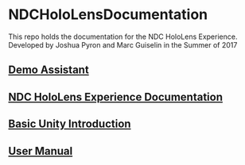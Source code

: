 # NDCHoloLensDocumentation
This repo holds the documentation for the NDC HoloLens Experience. Developed by Joshua Pyron and Marc Guiselin in the Summer of 2017

## [Demo Assistant](Documents/DemoHelp.md)


## [NDC HoloLens Experience Documentation](Documents/Documentation.md)


## [Basic Unity Introduction](Documents/Basic_Unity_Intro.md)


## [User Manual](Documents/User_Help.md)
